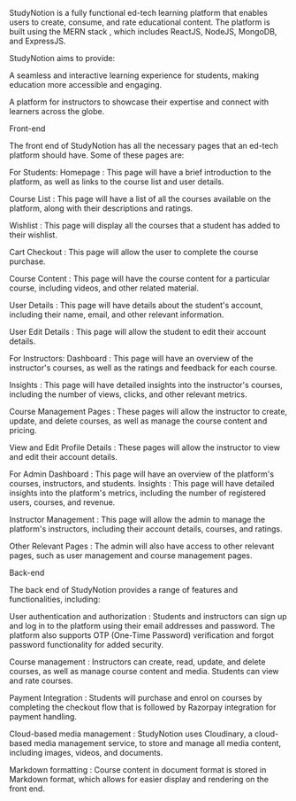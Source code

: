 StudyNotion is a fully functional ed-tech learning platform that enables users to create, consume, and rate educational content. The platform is built using the MERN stack , which includes ReactJS, NodeJS, MongoDB, and ExpressJS.

StudyNotion aims to provide:

A seamless and interactive learning experience for students, making education more accessible and engaging.

A platform for instructors to showcase their expertise and connect with learners across the globe.

Front-end

The front end of StudyNotion has all the necessary pages that an ed-tech platform should have. Some of these pages are:

For Students:
Homepage : This page will have a brief introduction to the platform, as well as links to the course list and user details.

Course List : This page will have a list of all the courses available on the platform, along with their descriptions and ratings.

Wishlist : This page will display all the courses that a student has added to their wishlist.

Cart Checkout : This page will allow the user to complete the course purchase.

Course Content : This page will have the course content for a particular course, including videos, and other related material.

User Details : This page will have details about the student's account, including their name, email, and other relevant information.

User Edit Details : This page will allow the student to edit their account details.


For Instructors:
Dashboard : This page will have an overview of the instructor's courses, as well as the ratings and feedback for each course.

Insights : This page will have detailed insights into the instructor's courses, including the number of views, clicks, and other relevant metrics.

Course Management Pages : These pages will allow the instructor to create, update, and delete courses, as well as manage the course content and pricing.

View and Edit Profile Details : These pages will allow the instructor to view and edit their account details.

For Admin
Dashboard : This page will have an overview of the platform's courses, instructors, and students.
Insights : This page will have detailed insights into the platform's metrics, including the number of registered users, courses, and revenue.

Instructor Management : This page will allow the admin to manage the platform's instructors, including their account details, courses, and ratings.

Other Relevant Pages : The admin will also have access to other relevant pages, such as user management and course management pages.

Back-end

The back end of StudyNotion provides a range of features and functionalities, including:

User authentication and authorization : Students and instructors can sign up and log in to the platform using their email addresses and password. The platform also supports OTP (One-Time Password) verification and forgot password functionality for added security.

Course management : Instructors can create, read, update, and delete courses, as well as manage course content and media. Students can view and rate courses.

Payment Integration : Students will purchase and enrol on courses by completing the checkout flow that is followed by Razorpay integration for payment handling.

Cloud-based media management : StudyNotion uses Cloudinary, a cloud-based media management service, to store and manage all media content, including images, videos, and documents.

Markdown formatting : Course content in document format is stored in Markdown format, which allows for easier display and rendering on the front end.
